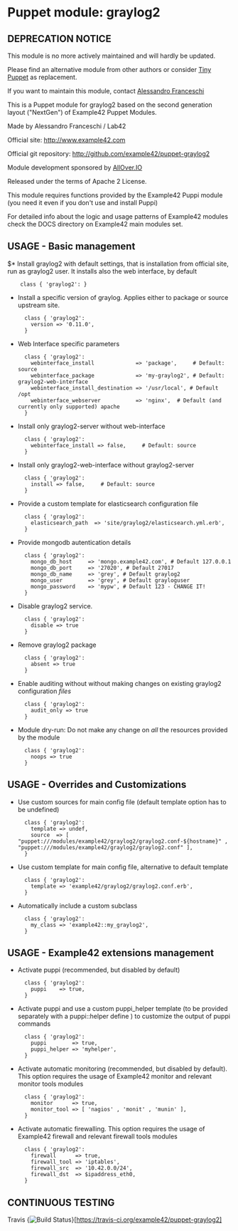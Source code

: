 # Puppet module: graylog2

## DEPRECATION NOTICE
This module is no more actively maintained and will hardly be updated.

Please find an alternative module from other authors or consider [Tiny Puppet](https://github.com/example42/puppet-tp) as replacement.

If you want to maintain this module, contact [Alessandro Franceschi](https://github.com/alvagante)


This is a Puppet module for graylog2 based on the second generation layout ("NextGen") of Example42 Puppet Modules.

Made by Alessandro Franceschi / Lab42

Official site: http://www.example42.com

Official git repository: http://github.com/example42/puppet-graylog2

Module development sponsored by [AllOver.IO](http://www.allover.io)

Released under the terms of Apache 2 License.

This module requires functions provided by the Example42 Puppi module (you need it even if you don't use and install Puppi)

For detailed info about the logic and usage patterns of Example42 modules check the DOCS directory on Example42 main modules set.


## USAGE - Basic management

$* Install graylog2 with default settings, that is installation from official site, run as graylog2 user. It installs also the web interface, by default

        class { 'graylog2': }

* Install a specific version of graylog. Applies either to package or source upstream site.

        class { 'graylog2':
          version => '0.11.0',
        }

* Web Interface specific parameters

        class { 'graylog2':
          webinterface_install             => 'package',     # Default: source
          webinterface_package             => 'my-graylog2', # Default: graylog2-web-interface
          webinterface_install_destination => '/usr/local', # Default /opt
          webinterface_webserver           => 'nginx',  # Default (and currently only supported) apache
        }

* Install only graylog2-server without web-interface

        class { 'graylog2':
          webinterface_install => false,     # Default: source
        }

* Install only graylog2-web-interface without graylog2-server

        class { 'graylog2':
          install => false,     # Default: source
        }


* Provide a custom template for elasticsearch configuration file

        class { 'graylog2':
          elasticsearch_path  => 'site/graylog2/elasticsearch.yml.erb',
        }

* Provide mongodb autentication details

        class { 'graylog2':
          mongo_db_host     => 'mongo.example42.com', # Default 127.0.0.1
          mongo_db_port     => '27020', # Default 27017
          mongo_db_name     => 'grey', # Default graylog2
          mongo_user        => 'grey', # Default grayloguser
          mongo_password    => 'mypw', # Default 123 - CHANGE IT!
        }


* Disable graylog2 service.

        class { 'graylog2':
          disable => true
        }

* Remove graylog2 package

        class { 'graylog2':
          absent => true
        }

* Enable auditing without without making changes on existing graylog2 configuration *files*

        class { 'graylog2':
          audit_only => true
        }

* Module dry-run: Do not make any change on *all* the resources provided by the module

        class { 'graylog2':
          noops => true
        }


## USAGE - Overrides and Customizations
* Use custom sources for main config file (default template option has to be undefined)

        class { 'graylog2':
          template => undef,
          source  => [ "puppet:///modules/example42/graylog2/graylog2.conf-${hostname}" , "puppet:///modules/example42/graylog2/graylog2.conf" ],
        }


* Use custom template for main config file, alternative to default template

        class { 'graylog2':
          template => 'example42/graylog2/graylog2.conf.erb',
        }

* Automatically include a custom subclass

        class { 'graylog2':
          my_class => 'example42::my_graylog2',
        }


## USAGE - Example42 extensions management 
* Activate puppi (recommended, but disabled by default)

        class { 'graylog2':
          puppi    => true,
        }

* Activate puppi and use a custom puppi_helper template (to be provided separately with a puppi::helper define ) to customize the output of puppi commands 

        class { 'graylog2':
          puppi        => true,
          puppi_helper => 'myhelper', 
        }

* Activate automatic monitoring (recommended, but disabled by default). This option requires the usage of Example42 monitor and relevant monitor tools modules

        class { 'graylog2':
          monitor      => true,
          monitor_tool => [ 'nagios' , 'monit' , 'munin' ],
        }

* Activate automatic firewalling. This option requires the usage of Example42 firewall and relevant firewall tools modules

        class { 'graylog2':       
          firewall      => true,
          firewall_tool => 'iptables',
          firewall_src  => '10.42.0.0/24',
          firewall_dst  => $ipaddress_eth0,
        }


## CONTINUOUS TESTING

Travis {<img src="https://travis-ci.org/example42/puppet-graylog2.png?branch=master" alt="Build Status" />}[https://travis-ci.org/example42/puppet-graylog2]
